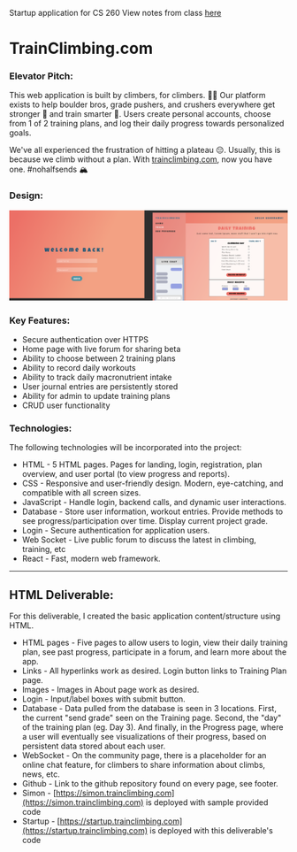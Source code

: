 Startup application for CS 260
View notes from class [here](notes.md)

# TrainClimbing.com

### Elevator Pitch:

This web application is built by climbers, for climbers. 🧗‍♂️ Our platform exists to help boulder bros, grade pushers, and crushers everywhere get stronger 💪 and train smarter 🧠. Users create personal accounts, choose from 1 of 2 training plans, and log their daily progress towards personalized goals.

We've all experienced the frustration of hitting a plateau 😔. Usually, this is because we climb without a plan. With [trainclimbing.com](https://trainclimbing.com), now you have one.
#nohalfsends 🏔️

### Design:

![wireframes](static/img/TrainClimbing%20WireFrame.png)

### Key Features:

- Secure authentication over HTTPS
- Home page with live forum for sharing beta
- Ability to choose between 2 training plans
- Ability to record daily workouts
- Ability to track daily macronutrient intake
- User journal entries are persistently stored
- Ability for admin to update training plans
- CRUD user functionality

### Technologies:

The following technologies will be incorporated into the project:

- HTML - 5 HTML pages. Pages for landing, login, registration, plan overview, and user portal (to view progress and reports).
- CSS - Responsive and user-friendly design. Modern, eye-catching, and compatible with all screen sizes.
- JavaScript - Handle login, backend calls, and dynamic user interactions.
- Database - Store user information, workout entries. Provide methods to see progress/participation over time. Display current project grade.
- Login - Secure authentication for application users.
- Web Socket - Live public forum to discuss the latest in climbing, training, etc
- React - Fast, modern web framework.

---

## HTML Deliverable:

For this deliverable, I created the basic application content/structure using HTML.

- HTML pages - Five pages to allow users to login, view their daily training plan, see past progress, participate in a forum, and learn more about the app.
- Links - All hyperlinks work as desired. Login button links to Training Plan page.
- Images - Images in About page work as desired.
- Login - Input/label boxes with submit button.
- Database - Data pulled from the database is seen in 3 locations. First, the current "send grade" seen on the Training page. Second, the "day" of the training plan (eg. Day 3). And finally, in the Progress page, where a user will eventually see visualizations of their progress, based on persistent data stored about each user.
- WebSocket - On the community page, there is a placeholder for an online chat feature, for climbers to share information about climbs, news, etc.
- Github - Link to the github repository found on every page, see footer.
- Simon - [https://simon.trainclimbing.com](https://simon.trainclimbing.com) is deployed with sample provided code
- Startup - [https://startup.trainclimbing.com](https://startup.trainclimbing.com) is deployed with this deliverable's code
